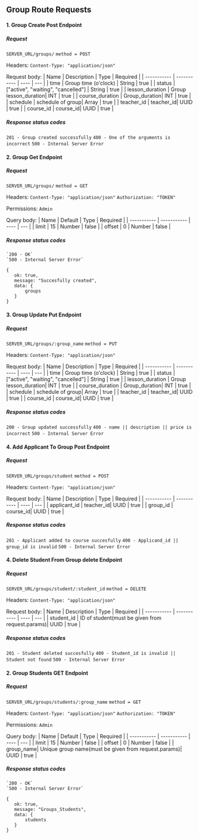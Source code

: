 ## Group Route Requests

#### 1. Group Create Post Endpoint

##### Request

`SERVER_URL/groups/`
`method = POST`

Headers:
`Content-Type: "application/json"`

Request body:
| Name | Description | Type | Required |
| ----------- | ----------- | ---- | --- |
| time | Group time (o'clock)  | String | true |
| status | ["active", "waiting", "cancelled"] | String | true |
| lesson_duration | Group lesson_duration| INT | true | 
| course_duration | Group_duration| INT | true |
| schedule | schedule of group| Array | true |
| teacher_id | teacher_id| UUID | true |
| course_id | course_id| UUID | true | 


##### Response status codes

`201 - Group created successfully`
`400 - One of the arguments is incorrect`
`500 - Internal Server Error`


#### 2. Group Get Endpoint

##### Request

`SERVER_URL/groups/`
`method = GET` 

Headers:
`Content-Type: "application/json"`
`Authorization: "TOKEN"`

Permissions:
`Admin`

Query body:
| Name | Default | Type | Required |
| ----------- | ----------- | ---- | --- |
| limit | 15 | Number | false |
| offset | 0 | Number | false |

##### Response status codes  

    `200 - OK`
    `500 - Internal Server Error`

    {
       ok: true,
       message: "Succesfully created",
       data: {
           groups
       }
    }


 
 

#### 3. Group Update Put Endpoint

##### Request

`SERVER_URL/groups/:group_name`
`method = PUT` 

Headers:
`Content-Type: "application/json"`

Request body:
| Name | Description | Type | Required |
| ----------- | ----------- | ---- | --- |
| time | Group time (o'clock)  | String | true |
| status | ["active", "waiting", "cancelled"] | String | true |
| lesson_duration | Group lesson_duration| INT | true | 
| course_duration | Group_duration| INT | true |
| schedule | schedule of group| Array | true |
| teacher_id | teacher_id| UUID | true |
| course_id | course_id| UUID | true | 

##### Response status codes

`200 - Group updated successfully`
`400 - name || description || price is incorrect`
`500 - Internal Server Error`



#### 4. Add Applicant To Group  Post Endpoint

##### Request

`SERVER_URL/groups/student`
`method = POST`

Headers:
`Content-Type: "application/json"`

Request body:
| Name | Description | Type | Required |
| ----------- | ----------- | ---- | --- | 
| applicant_id | teacher_id| UUID | true |
| group_id | course_id| UUID | true | 


##### Response status codes

`201 - Applicant added to course succesfully`
`400 - Applicand_id || group_id is invalid`
`500 - Internal Server Error`




#### 4. Delete Student From Group delete Endpoint

##### Request

`SERVER_URL/groups/student/:student_id`
`method = DELETE`

Headers:
`Content-Type: "application/json"`

Request body:
| Name | Description | Type | Required |
| ----------- | ----------- | ---- | --- | 
| student_id | ID of student(must be given from request.params)| UUID | true | 


##### Response status codes

`201 - Student deleted succesfully`
`400 - Student_id is invalid || Student not found`
`500 - Internal Server Error`



#### 2. Group Students GET Endpoint

##### Request

`SERVER_URL/groups/students/:group_name`
`method = GET`

Headers:
`Content-Type: "application/json"`
`Authorization: "TOKEN"`

Permissions:
`Admin`

Query body:
| Name | Default | Type | Required |
| ----------- | ----------- | ---- | --- |
| limit | 15 | Number | false |
| offset | 0 | Number | false |
| group_name| Unique group name(must be given from request.params)| UUID | true | 


##### Response status codes  
 
    `200 - OK`
    `500 - Internal Server Error`

    {
       ok: true,
       message: "Groups_Students",
       data: {
           students
       }
    }
